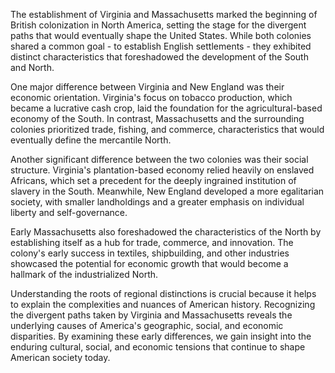 The establishment of Virginia and Massachusetts marked the beginning of British colonization in North America, setting the stage for the divergent paths that would eventually shape the United States. While both colonies shared a common goal - to establish English settlements - they exhibited distinct characteristics that foreshadowed the development of the South and North.

One major difference between Virginia and New England was their economic orientation. Virginia's focus on tobacco production, which became a lucrative cash crop, laid the foundation for the agricultural-based economy of the South. In contrast, Massachusetts and the surrounding colonies prioritized trade, fishing, and commerce, characteristics that would eventually define the mercantile North.

Another significant difference between the two colonies was their social structure. Virginia's plantation-based economy relied heavily on enslaved Africans, which set a precedent for the deeply ingrained institution of slavery in the South. Meanwhile, New England developed a more egalitarian society, with smaller landholdings and a greater emphasis on individual liberty and self-governance.

Early Massachusetts also foreshadowed the characteristics of the North by establishing itself as a hub for trade, commerce, and innovation. The colony's early success in textiles, shipbuilding, and other industries showcased the potential for economic growth that would become a hallmark of the industrialized North.

Understanding the roots of regional distinctions is crucial because it helps to explain the complexities and nuances of American history. Recognizing the divergent paths taken by Virginia and Massachusetts reveals the underlying causes of America's geographic, social, and economic disparities. By examining these early differences, we gain insight into the enduring cultural, social, and economic tensions that continue to shape American society today.